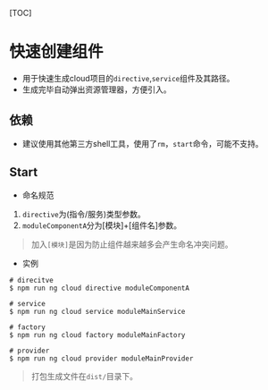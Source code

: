 [TOC]

# 快速创建组件
 - 用于快速生成cloud项目的`directive`,`service`组件及其路径。
 - 生成完毕自动弹出资源管理器，方便引入。

## 依赖
 - 建议使用其他第三方shell工具，使用了`rm`，`start`命令，可能不支持。

## Start

 - 命名规范
 1. `directive`为(指令/服务)类型参数。
 2. `moduleComponentA`分为[模块]+[组件名]参数。

 > 加入`[模块]`是因为防止组件越来越多会产生命名冲突问题。

 - 实例

```
# direcitve
$ npm run ng cloud directive moduleComponentA

# service
$ npm run ng cloud service moduleMainService

# factory
$ npm run ng cloud factory moduleMainFactory

# provider
$ npm run ng cloud provider moduleMainProvider
```

> 打包生成文件在`dist/`目录下。